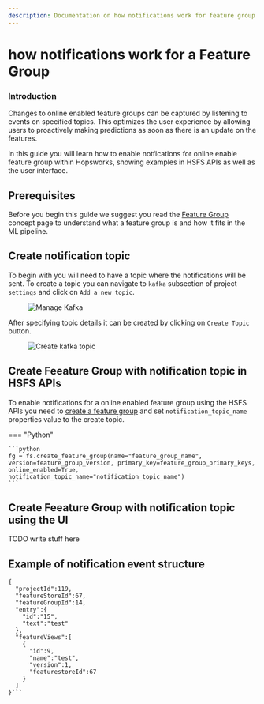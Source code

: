 ```yaml
---
description: Documentation on how notifications work for feature group in Hopsworks.
---
```


# how notifications work for a Feature Group

### Introduction

Changes to online enabled feature groups can be captured by listening to events on specified topics.
This optimizes the user experience by allowing users to proactively making predictions as soon as there is an update on the features.

In this guide you will learn how to enable notfications for online enable feature group within Hopsworks, showing examples in HSFS APIs as well as the user interface.

## Prerequisites

Before you begin this guide we suggest you read the [Feature Group](../../../concepts/fs/feature_group/fg_overview.md) concept page to understand what a feature group is and how it fits in the ML pipeline.

## Create notification topic

To begin with you will need to have a topic where the notifications will be sent.
To create a topic you can navigate to `kafka` subsection of project `settings` and click on `Add a new topic`.

<p align="center">
  <figure>
    <img src="../../../../assets/images/guides/feature_group/manage_kafka.png" alt="Manage Kafka">
  </figure>
</p>

After specifying topic details it can be created by clicking on `Create Topic` button.

<p align="center">
  <figure>
    <img src="../../../../assets/images/guides/feature_group/create_kafka_topic.png" alt="Create kafka topic">
  </figure>
</p>

## Create Feeature Group with notification topic in HSFS APIs

To enable notifications for a online enabled feature group using the HSFS APIs you need to [create a feature group](./create.md) and set `notification_topic_name` properties value to the create topic.

=== "Python"

    ```python
    fg = fs.create_feature_group(name="feature_group_name", version=feature_group_version, primary_key=feature_group_primary_keys, online_enabled=True, notification_topic_name="notification_topic_name")
    ```

## Create Feeature Group with notification topic using the UI

TODO write stuff here

## Example of notification event structure

```
{
  "projectId":119,
  "featureStoreId":67,
  "featureGroupId":14,
  "entry":{
    "id":"15",
    "text":"test"
  },
  "featureViews":[
    {
      "id":9,
      "name":"test",
      "version":1,
      "featurestoreId":67
    }
  ]
}```